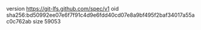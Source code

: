 version https://git-lfs.github.com/spec/v1
oid sha256:bd50992ee07e6f7f91c4d9e6fdd40cd07e8a9bf495f2baf34017a55ac0c762ab
size 59053

